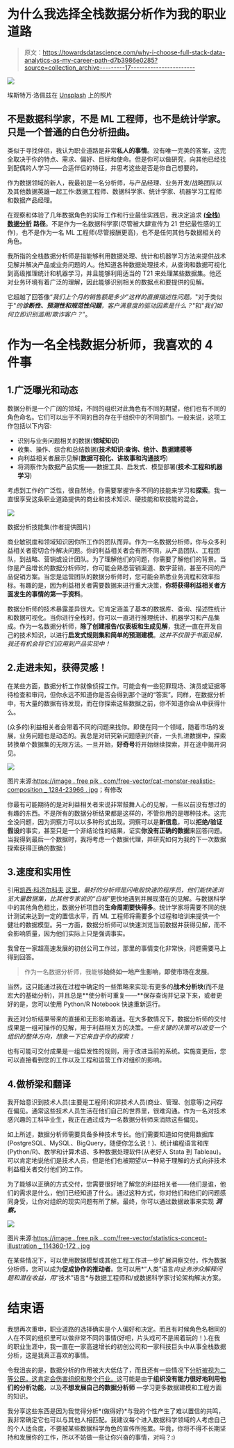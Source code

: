 # 为什么我选择全栈数据分析作为我的职业道路

> 原文：<https://towardsdatascience.com/why-i-choose-full-stack-data-analytics-as-my-career-path-d7b3986e0285?source=collection_archive---------17----------------------->

![](img/0459376f94d894643f8a1acb3fa7200f.png)

埃斯特万·洛佩兹在 [Unsplash](https://unsplash.com?utm_source=medium&utm_medium=referral) 上的照片

## 不是数据科学家，不是 ML 工程师，也不是统计学家。只是一个普通的白色分析扭曲。

类似于寻找伴侣，我认为职业道路是非常**私人的事情**。没有唯一完美的答案，这完全取决于你的特点、需求、偏好、目标和使命。但是你可以做研究，向其他已经找到配偶的人学习——合适伴侣的特征，并思考这些是否是你自己想要的。

作为数据领域的新人，我最初是一名分析师，与产品经理、业务开发/战略团队以及其他数据英雄一起工作:数据工程师、数据科学家、统计学家、机器学习工程师和数据产品经理。

在观察和体验了几年数据角色的实际工作和行业最佳实践后，我决定追求 [**(全栈)数据分析**](/how-does-a-remarkable-data-analyst-look-like-dd0e4326c670) **路径**。不是作为一名数据科学家(尽管被大肆宣传为 21 世纪最性感的工作)，也不是作为一名 ML 工程师(尽管报酬更高)，也不是任何其他与数据相关的角色。

我所指的全栈数据分析师是指能够利用数据处理、统计和机器学习方法来提供战术见解并解决产品或业务问题的人。他知道各种数据处理技术，从查询和数据可视化到高级推理统计和机器学习，并且能够利用适当的 T21 来处理某些数据集。他还对业务环境有着广泛的理解，因此能够识别相关的数据点和要提供的见解。

它超越了回答像“*我们上个月的销售额是多少”这样的直接描述性问题。*"对于类似于"*的**诊断性、预测性和规范性问题**，客户满意度的驱动因素是什么？*"和"*我们如何立即识别滥用/欺诈客户？*”。

# 作为一名全栈数据分析师，我喜欢的 4 件事

## 1.广泛曝光和动态

数据分析是一个广阔的领域，不同的组织对此角色有不同的期望，他们也有不同的角色命名。它们可以出于不同的目的存在于组织中的不同部门。一般来说，这项工作包括以下内容:

*   识别与业务问题相关的数据(**领域知识**)
*   收集、操作、综合和总结数据(**技术知识:查询、统计、数据建模等**
*   向利益相关者展示见解(**数据可视化、讲故事和沟通技巧**)
*   将洞察作为数据产品实施——数据工具、启发式、模型部署(**技术:工程和机器学习**)

考虑到工作的广泛性，很自然地，你需要掌握许多不同的技能来学习和**探索**。我一直很享受这条职业道路提供的商业和技术知识、硬技能和软技能的混合。

![](img/e2b4f1781e86f42416a0f07a9acabc2c.png)

数据分析技能集(作者提供图片)

商业敏锐度和领域知识因你所工作的团队而异。作为一名数据分析师，你与众多利益相关者密切合作解决问题。你的利益相关者会有所不同，从产品团队、工程团队，到战略、营销或设计团队。为了理解他们的问题，你需要了解他们的背景。当你是产品增长的数据分析师时，你可能会熟悉营销渠道、数字营销，甚至不同的产品促销方案。当您是运营团队的数据分析师时，您可能会熟悉业务流程和效率指标。有趣的是，因为利益相关者需要数据来进行重大决策，**你将获得利益相关者方面发生的事情的第一手资料**。

数据分析师的技术暴露差异很大。它肯定涵盖了基本的数据库、查询、描述性统计和数据可视化。当你进行全栈时，你可以一直进行推理统计、机器学习和产品集成。作为一名数据分析师，**除了创建报告/仪表板和生成见解**，我还一直在开发自己的技术知识，以进行**启发式规则集和简单的预测建模**。*这并不仅限于书面见解，我还有机会将它们应用到产品实现中！*

## 2.走进未知，获得灵感！

在某些方面，数据分析工作就像侦探工作。可能会有一些犯罪现场、演员或证据等待检查和审问，但你永远不知道你是否会得到那个谜的“答案”。同样，在数据分析中，有大量的数据有待发现，而在你探索这些数据之前，你不知道你会从中获得什么。

(众多的)利益相关者会带着不同的问题来找你。即使在同一个领域，随着市场的发展，业务问题也是动态的。我总是对研究新问题感到兴奋，一头扎进数据中，探索转换单个数据集的无限方法。一旦开始，**好奇号**将开始继续探索，并在途中揭开洞见。

![](img/c989dd88a2659227dd9a42a00a1a70d4.png)

图片来源:[https://image . free pik . com/free-vector/cat-monster-realistic-composition _ 1284-23966 . jpg](https://image.freepik.com/free-vector/cat-monster-realistic-composition_1284-23966.jpg)；有修改

你最有可能期待的是对利益相关者来说非常鼓舞人心的见解，一些以前没有想过的有趣的东西。不是所有的数据分析结果都是这样的，不管你用的是哪种技术。这完全没问题，因为洞察力可以以多种形式出现。洞察可以是**新信息**，可以**拒绝/验证假设**的事实，甚至只是一个非结论性的结果，证实**你没有正确的数据**来回答问题。当我得到最后一个数据时，我将考虑一个数据代理，并研究如何为我的下一次数据探索获得正确的数据:)

## 3.速度和实用性

引用[凯西·科济尔科夫](https://kozyrkov.medium.com/?source=post_sidebar--------------------------post_sidebar-----------) [这里](/data-sciences-most-misunderstood-hero-2705da366f40)，*最好的分析师是闪电般快速的程序员，他们能快速浏览大量数据集，比其他专家说的“白板*”更快地遇到并展现潜在的见解。与数据科学中的其他角色相比，数据分析项目的**生命周期要快得多**。统计学家将需要不同的统计测试来达到一定的置信水平，而 ML 工程师将需要多个过程和培训来提供一个健壮的数据模型。另一方面，数据分析师可以快速浏览当前数据并获得见解，而不会影响质量，因为他们实际上只是强调事实。

我曾在一家超高速发展的初创公司工作过，那里的事情变化非常快，问题需要马上得到回答。

> 作为一名数据分析师，我能够**始终如一地产生影响，即使市场在发展**。

当然，这只能通过我在过程中确定的一些策略来实现:有更多的**战术分析块**(而不是宏大的基础分析)，并且总是**使分析可重复——**保存查询并记录下来，或者更好的是，您可以使用 Python/R Notebook 快速重新运行。

我还对分析结果带来的直接和无形影响着迷。在大多数情况下，数据分析师的交付成果是一组可操作的见解，用于利益相关方的决策。*一些关键的决策可以改变一个组织的整体方向，想象一下它来自于你的探索！*

也有可能可交付成果是一组启发性的规则，用于改进当前的系统。实施变更后，您可以直接看到您的工作以及工程和运营工作对组织的影响。

## 4.做桥梁和翻译

我开始意识到技术人员(主要是工程师)和非技术人员(商业、管理、创意等)之间存在偏见。通常这些技术人员生活在他们自己的世界里，很难沟通。作为一名对技术感兴趣的工科毕业生，我正在通过成为一名数据分析师来消除这些偏见。

如上所述，数据分析师需要具备多种技术专长。他们需要知道如何使用数据库(PostgreSQL、MySQL、BigQuery，随便你怎么说！)、统计编程语言和库(Python/R)、数学和计算术语、多种数据处理软件(从老好人 Stata 到 Tableau)。可以肯定地说他们是技术人员，但是他们也被期望以一种易于理解的方式向非技术利益相关者交付他们的工作。

为了能够以正确的方式交付，您需要很好地了解您的利益相关者——他们是谁，他们的需求是什么，他们已经知道了什么。通过这种方式，你对他们和他们的问题感同身受，让你对组织的现实问题有所了解。最终，你可以通过数据故事来实现 ***洞察。***

![](img/b66f330514eb6394b61317655bac3338.png)

图片来源:[https://image . free pik . com/free-vector/statistics-concept-illustration _ 114360-172 . jpg](https://image.freepik.com/free-vector/statistics-concept-illustration_114360-172.jpg)

在某些情况下，可以使用数据模型或其他工程工作进一步扩展洞察交付，作为数据分析师，您可以成为**促成协作的推动者**。您可以用*“人类”语言*向业务涉众解释问题和潜在收益，用*“技术”语言*与数据工程师和/或数据科学家讨论架构解决方案。

# 结束语

我想再次重申，职业道路的选择确实是个人偏好和决定。而且有时候角色名相同的人在不同的组织里可以做非常不同的事情(好吧，片头戏可不是闹着玩的！).在我的职业生涯中，我一直在一家高速增长的初创公司和一家科技巨头中从事全栈数据分析，这是我真正喜欢的事情。

令我沮丧的是，数据分析的作用被大大低估了，而且还有一些情况下[分析被视为二等公民，这肯定会伤害组织和整个行业。](/data-sciences-most-misunderstood-hero-2705da366f40)这可能是由于**组织没有能力很好地利用他们的分析功能**，以及**不想发展自己的数据分析师** —学习更多数据建模和工程方面的知识。

我分享这些东西是因为我觉得分析*(做得好)*与我的个性产生了难以置信的共鸣，我非常确定它也可以与其他人相匹配。我建议每个进入数据科学领域的人考虑自己的个人适合度，不要被某些数据科学角色的宣传所拖累。毕竟，你将不得不长期坚持和发展你的工作，所以不妨做一些让你兴奋的事情，对吗？:)